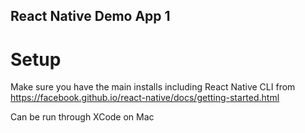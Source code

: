 ## React Native Demo App 1

# Setup 

Make sure you have the main installs including React Native CLI from
https://facebook.github.io/react-native/docs/getting-started.html

Can be run through XCode on Mac


